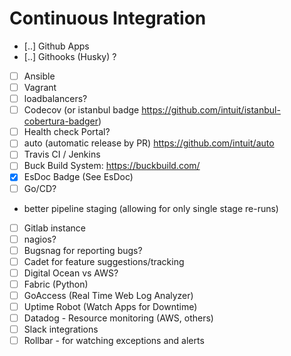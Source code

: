 # Continuous Integration

 - [..] Github Apps
 - [..] Githooks (Husky) ?
 - [ ] Ansible
 - [ ] Vagrant
 - [ ] loadbalancers?
 - [ ] Codecov (or istanbul badge https://github.com/intuit/istanbul-cobertura-badger)  
 - [ ] Health check Portal?
 - [ ] auto (automatic release by PR) https://github.com/intuit/auto 
 - [ ] Travis CI / Jenkins  
 - [ ] Buck Build System: https://buckbuild.com/
 - [x] EsDoc Badge (See EsDoc)   
 - [ ] Go/CD?
  - better pipeline staging (allowing for only single stage re-runs)
 - [ ] Gitlab instance  
 - [ ] nagios?
 - [ ] Bugsnag for reporting bugs?
 - [ ] Cadet for feature suggestions/tracking
 - [ ] Digital Ocean vs AWS?
 - [ ] Fabric (Python)
 - [ ] GoAccess (Real Time Web Log Analyzer)
 - [ ] Uptime Robot (Watch Apps for Downtime) 
 - [ ] Datadog - Resource monitoring (AWS, others)
 - [ ] Slack integrations
 - [ ] Rollbar - for watching exceptions and alerts
